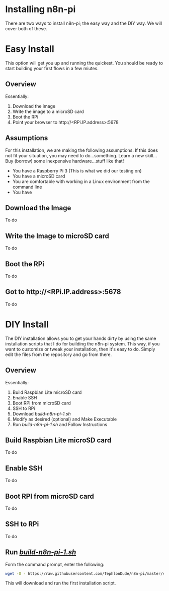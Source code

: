 # Installing n8n-pi
There are two ways to install n8n-pi; the easy way and the DIY way. We will cover both of these.

# Easy Install
This option will get you up and running the quickest. You should be ready to start building your first flows in a few miutes.
## Overview
Essentially:
1. Download the image
1. Write the image to a microSD card
1. Boot the RPi
1. Point your browser to http://<RPi.IP.address>:5678

## Assumptions
For this installation, we are making the following assumptions. If this does not fit your situation, you may need to do...something. Learn a new skill... Buy (borrow) some inexpensive hardware...stuff like that!
* You have a Raspberry Pi 3 (This is what we did our testing on)
* You have a microSD card
* You are comfortable with working in a Linux environment from the command line
* You have 

## Download the Image
To do

## Write the Image to microSD card
To do

## Boot the RPi
To do

## Got to http://<RPi.IP.address>:5678
To do

# DIY Install
The DIY installation allows you to get your hands dirty by using the same installation scripts that I do for building the n8n-pi system. This way, if you want to customize or tweak your installation, then it's easy to do. Simply edit the files from the repository and go from there.

## Overview
Essentially:
1. Build Raspbian Lite microSD card
1. Enable SSH
1. Boot RPI from microSD card
1. SSH to RPi
1. Download *build-n8n-pi-1.sh*
1. Modify as desired (optional) and Make Executable
1. Run *build-n8n-pi-1.sh* and Follow Instructions

## Build Raspbian Lite microSD card
To do
## Enable SSH
To do
## Boot RPI from microSD card
To do
## SSH to RPi
To do
## Run *[build-n8n-pi-1.sh](https://raw.githubusercontent.com/TephlonDude/n8n-pi/master/scripts/build-n8n-pi-1.sh)*
Form the command prompt, enter the following:
```bash
wget -O - https://raw.githubusercontent.com/TephlonDude/n8n-pi/master/scripts/build-n8n-pi-1.sh | bash
```
This will download and run the first installation script.

